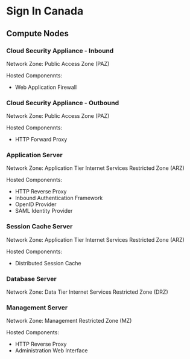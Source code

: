 # Sign In Canada

## Compute Nodes

### Cloud Security Appliance - Inbound

Network Zone: Public Access Zone (PAZ)

Hosted Componennts:

* Web Application Firewall

### Cloud Security Appliance - Outbound

Network Zone: Public Access Zone (PAZ)

Hosted Componennts:

* HTTP Forward Proxy

### Application Server

Network Zone: Application Tier Internet Services Restricted Zone (ARZ)

Hosted Componennts:

* HTTP Reverse Proxy
* Inbound Authentication Framework
* OpenID Provider
* SAML Identity Provider

### Session Cache Server

Network Zone: Application Tier Internet Services Restricted Zone (ARZ)

Hosted Componennts:

* Distributed Session Cache

### Database Server

Network Zone: Data Tier Internet Services Restricted Zone (DRZ)

### Management Server

Network Zone: Management Restricted Zone (MZ)

Hosted Components:

* HTTP Reverse Proxy
* Administration Web Interface
